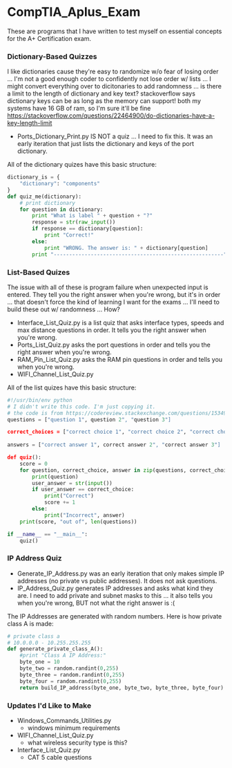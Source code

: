 # CompTIA_Aplus_Exam
These are programs that I have written to test myself on essential concepts for the A+ Certification exam.

### Dictionary-Based Quizzes
I like dictionaries cause they're easy to randomize w/o fear of losing order ... I'm not a good enough coder to confidently not lose order w/ lists ... I might convert everything over to dicitonaries to add randomness ... is there a limit to the length of dictionary and key text?
stackoverflow says dictionary keys can be as long as the memory can support! both my systems have 16 GB of ram, so I'm sure it'll be fine https://stackoverflow.com/questions/22464900/do-dictionaries-have-a-key-length-limit

* Ports_Dictionary_Print.py IS NOT a quiz ... I need to fix this. It was an early iteration that just lists the dictionary and keys of the port dictionary. 

All of the dictionary quizes have this basic structure:
```python
dictionary_is = {
	"dictionary": "components"
}
def quiz_me(dictionary):
	# print dictionary
	for question in dictionary:
		print "What is label " + question + "?"
		response = str(raw_input())
		if response == dictionary[question]:
			print "Correct!"
		else:
			print "WRONG. The answer is: " + dictionary[question]
		print "-------------------------------------------------------"
```
### List-Based Quizes
The issue with all of these is program failure when unexpected input is entered. They tell you the right answer when you're wrong, but it's in order ... that doesn't force the kind of learning I want for the exams ... I'll need to build these out w/ randomness ... How?
* Interface_List_Quiz.py is a list quiz that asks interface types, speeds and max distance questions in order. It tells you the right answer when you're wrong.
* Ports_List_Quiz.py asks the port questions in order and tells you the right answer when you're wrong. 
* RAM_Pin_List_Quiz.py asks the RAM pin questions in order and tells you when you're wrong. 
* WIFI_Channel_List_Quiz.py 

All of the list quizes have this basic structure:
```python
#!/usr/bin/env python
# I didn't write this code. I'm just copying it.
# the code is from https://codereview.stackexchange.com/questions/153495/simple-multiple-choice-quiz
questions = ["question 1", question 2", "question 3"]

correct_choices = ["correct choice 1", "correct choice 2", "correct choice 3"]
                   
answers = ["correct answer 1", correct answer 2", "correct answer 3"]

def quiz():
    score = 0
    for question, correct_choice, answer in zip(questions, correct_choices, answers):
        print(question)
        user_answer = str(input())
        if user_answer == correct_choice:
            print("Correct")
            score += 1
        else:
            print("Incorrect", answer)
    print(score, "out of", len(questions))

if __name__ == "__main__":
    quiz()
```
### IP Address Quiz
* Generate_IP_Address.py was an early iteration that only makes simple IP addresses (no private vs public addresses). It does not ask questions. 
* IP_Address_Quiz.py generates IP addresses and asks what kind they are. I need to add private and subnet masks to this ... it also tells you when you're wrong, BUT not what the right answer is :(

The IP Addresses are generated with random numbers. Here is how private class A is made:

```python
# private class a
# 10.0.0.0 - 10.255.255.255
def generate_private_class_A():
	#print "Class A IP Address:"
	byte_one = 10
	byte_two = random.randint(0,255)
	byte_three = random.randint(0,255)
	byte_four = random.randint(0,255)
	return build_IP_address(byte_one, byte_two, byte_three, byte_four)
```


### Updates I'd Like to Make
* Windows_Commands_Utilities.py
	* windows minimum requirements
* WIFI_Channel_List_Quiz.py
	* what wireless security type is this?
* Interface_List_Quiz.py
	* CAT 5 cable questions










































